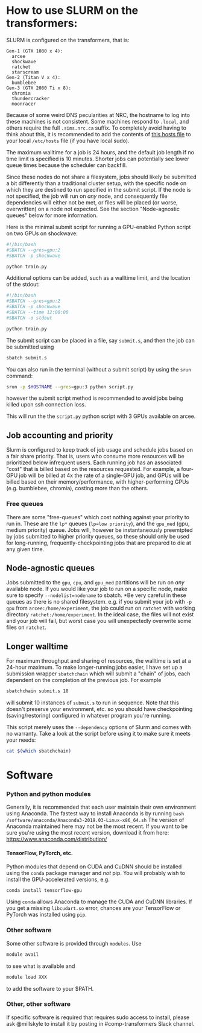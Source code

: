 # How to use SLURM on the transformers:


SLURM is configured on the transformers, that is:
```
Gen-1 (GTX 1080 x 4):
  arcee
  shockwave
  ratchet
  starscream
Gen-2 (Titan V x 4):
  bumblebee
Gen-3 (GTX 2080 Ti x 8):
  chromia
  thundercracker
  moonracer
```

Because of some weird DNS pecularities at NRC, the hostname to log into these machines is not consistent.  Some machines respond to `.local`, and others require the full `.sims.nrc.ca` suffix. To completely avoid having to think about this, it is recommended to add the contents of [this hosts file](hosts) to your local `/etc/hosts` file (if you have local sudo).

The maximum walltime for a job is 24 hours, and the default job length if no time limit is specified is 10 minutes. Shorter jobs can potentially see lower queue times because the scheduler can backfill.

Since these nodes do not share a filesystem, jobs should likely be submitted a bit differently than a traditional cluster setup, with the specific node on which they are destined to run specified in the submit script. If the node is not specified, the job will run on _any_ node, and consequently file dependencies will either not be met, or files will be placed (or worse, overwritten) on a node not expected.  See the section "Node-agnostic queues" below for more information. 

Here is the minimal submit script for running a GPU-enabled Python script on two GPUs on shockwave:

```bash
#!/bin/bash
#SBATCH --gres=gpu:2
#SBATCH -p shockwave

python train.py

```

Additional options can be added, such as a walltime limit, and the location of the stdout:


```bash
#!/bin/bash
#SBATCH --gres=gpu:2
#SBATCH -p shockwave
#SBATCH --time 12:00:00
#SBATCH -o stdout

python train.py

```
 
The submit script can be placed in a file, say `submit.s`, and then the job can be submitted using
```bash 
sbatch submit.s
```


You can also run in the terminal (without a submit script) by using the `srun` command:
``` bash
srun -p $HOSTNAME --gres=gpu:3 python script.py
```
however the submit script method is recommended to avoid jobs being killed upon ssh connection loss.

This will run the the `script.py` python script with 3 GPUs available on arcee.


## Job accounting and priority
Slurm is configured to keep track of job usage and schedule jobs based on a fair share priority.  That is, users who consume more resources will be prioritized below infrequent users.  Each running job has an associated "cost" that is billed based on the resources requested.  For example, a four-GPU job will be billed at 4x the rate of a single-GPU job, and GPUs will be billed based on their memory/performance, with higher-performing GPUs (e.g. bumblebee, chromia), costing more than the others.

### Free queues
There are some "free-queues" which cost nothing against your priority to run in.  These are the `lp*` queues (`lp=low priority`), and the `gpu_med` (gpu, medium priority) queue. Jobs will, however be instantaneously preemtpted by jobs submitted to higher priority queues, so these should only be used for long-running, frequently-checkpointing jobs that are prepared to die at any given time.

## Node-agnostic queues
Jobs submitted to the `gpu`, `cpu`, and `gpu_med` partitions will be run on _any_ available node. If you would like your job to run on a specific node, make sure to specify `--nodelist=nodename` to sbatch.  *Be very careful in these queues as there is no shared filesystem.  e.g. if you submit your job with `-p gpu` from `arcee:/home/experiment`, the job could run on `ratchet` with working directory `ratchet:/home/experiment`.  In the ideal case, the files will not exist and your job will fail, but worst case you will unexpectedly overwrite some files on `ratchet`.



## Longer walltime
For maximum throughput and sharing of resources, the walltime is set at a 24-hour maximum. To make longer-running jobs easier, I have set up a submission wrapper `sbatchchain` which will submit a "chain" of jobs, each dependent on the completion of the previous job.  For example
```bash
sbatchchain submit.s 10
```
will submit 10 instances of `submit.s` to run in sequence.  Note that this doesn't preserve your environment, etc. so you should have checkpointing (saving/restoring) configured in whatever program you're running.   

This script merely uses the `--dependency` options of Slurm and comes with no warranty.  Take a look at the script before using it to make sure it meets your needs:

```bash
cat $(which sbatchchain)
```


# Software
### Python and python modules
Generally, it is recommended that each user maintain their own environment using Anaconda.  The fastest way to install Anaconda is by running
```bash /software/anaconda/Anaconda3-2019.03-Linux-x86_64.sh```
The version of Anaconda maintained here may not be the most recent. If you want to be sure you're using the most recent version, download it from here: https://www.anaconda.com/distribution/

#### TensorFlow, PyTorch, etc.
Python modules that depend on CUDA and CuDNN should be installed using the `conda` package manager and *not* pip.  You will probably wish to install the GPU-accelerated versions, e.g. 

```bash
conda install tensorflow-gpu
```

Using `conda` allows Anaconda to manage the CUDA and CuDNN libraries. If you get a missing `libcudart.so` error, chances are your TensorFlow or PyTorch was installed using `pip`.

### Other software

Some other software is provided through `modules`.  Use 
```bash
module avail
```
to see what is available and 
```bash 
module load XXX
```
to add the software to your $PATH.

### Other, other software

If specific software is required that requires sudo access to install, please ask @millskyle to install it by posting in #comp-transformers Slack channel. 




